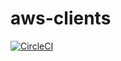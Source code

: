# aws-clients

[![CircleCI](https://circleci.com/gh/veho-technologies/aws-clients.svg?style=svg&circle-token=3738b93193602755f35ad08312ee46e6ed734bae)](https://circleci.com/gh/veho-technologies/aws-clients)
